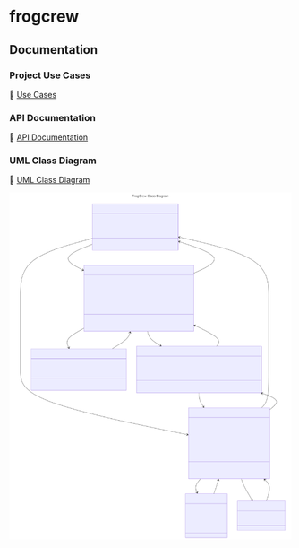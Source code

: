 # frogcrew
## Documentation

### Project Use Cases

🔗 [Use Cases](https://docs.google.com/document/d/1MJMnPqx4qUBR0qFzSWv8anxSBLFR3iAOiIuMep46GxA/edit?usp=sharing)

### API Documentation

🔗 [API Documentation](https://app.swaggerhub.com/apis-docs/JAMESEDMONSON/frog-crew/1.0.0)

### UML Class Diagram

🔗 [UML Class Diagram](./backend/Docs/ClassDiagram.svg)




![Class Diagram](./backend/Docs/ClassDiagram.svg)
